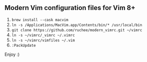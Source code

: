 ## Modern Vim configuration files for Vim 8+

1. `brew install --cask macvim`
2. `ln -s /Applications/MacVim.app/Contents/bin/* /usr/local/bin`
3. `git clone https://github.com/ruchee/modern_vimrc.git ~/vimrc`
4. `ln -s ~/vimrc/_vimrc ~/.vimrc`
5. `ln -s ~/vimrc/vimfiles ~/.vim`
6. `:PackUpdate`

Enjoy :)
